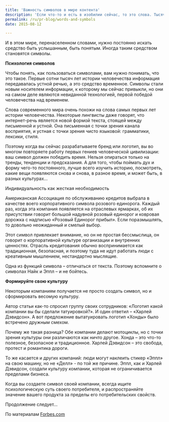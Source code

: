 ```yaml
---
title: 'Важность символов в мире контента'
description: 'Если что-то и есть в изобилии сейчас, то это слова. Тысячи постов в социальных сетях, электронных письмах, статьях… В 2011 году  Университет Южной Каролины провел исследование, показавшее что в среднем, в день на человека сваливается поток информации, эквивалентный 174 газетам.'
permalink: /ru/pr-blog/words-and-symbols
date: 2015-08-12

---
```


И в этом мире, перенаселенном словами, нужно постоянно искать средство быть услышанным, быть понятым. Иногда таким средством становятся символы.

<b>Психология символов</b>

Чтобы понять, как пользоваться символами, вам нужно понимать, что это такое. Первые сотни тысяч лет истории человечества информация передавалась устной речью, а это средство временное. Символы стали новым носителем информации, к которому мы сейчас привыкли, но они на самом деле являются невиданной технологией, первой победой человечества над временем.

Слова современного мира очень похожи на слова самых первых лет истории человечества. Некоторые лингвисты даже говорят, что интернет-речь является новой формой текста, стоящей между письменной и устной. Она письменная с точки зрения канала восприятия, и устная с точки зрения чисто языковой: грамматики, лексики, стиля.

Поэтому когда вы сейчас разрабатываете бренд или логотип, вы во многом повторяете работу первых гениев человеческой цивилизации: ваш символ должен победить время. Нельзя опираться только на тренды, тенденции и предсказания. А для того, чтобы поймать дух и форму чего-то постоянного, лучше всего изучить историю, посмотреть, какие вещи появляются снова и снова, в разное время, и может быть, в разных культурах…

Индивидуальность как жесткая необходимость

Американская Ассоциация по обслуживанию кредитов выбрала в качестве воего корпоративного символа розового единорога. Каждый раз, когда эта компания появляется на отраслевых ярмарках, об их присутствии говорит большой надувной розовый единорог и ковровая дорожка с надписью «Розовый Единорог прибыл». Если поразмышлять,  то довольно неожиданный и смелый выбор.

Этот символ привлекает внимание, но он не простая бессмыслица, он говорит о корпоративной культуре организации и внутренних ценностях. Отрасль кредитования обычно воспринимается как традиционная, безопасная, и поэтому туда не идут работать люди с креативным мышлением, нестандартно мыслящие.

Одна из функций символа – отличаться от текста. Поэтому вспомните о символах Найк и Эппл – и не бойтесь.

<b>Формируйте свою культуру</b>

Некоторым компаниям получается не просто создать символ, но и сформировать весомую культуру.

Автор статьи как-то спросил группу своих сотрудников: «Логотип какой компании вы бы сделали татуировкой?». И один ответил – «Харлей Дэвидсон». А вот предложение вытатуировать логотип «Хонды» было встречено дружным смехом.

Почему же такая разница? Обе компании делают мотоциклы, но с  точки зрения культуры они различаются как ничто другое.  Хонда – это что-то полезное, безопасное и традиционное. Харлей Дэвидсон – это свобода, протест и романтика дороги.

То же касается и других компаний: люди могут наклеить стикер «Эппл» на свою машину, но не «Делл» - по той же причине. Эппл, как и  Харлей Дэвидсон, создали культуру компании, которая не ограничивается пределами бизнеса.

Когда вы создаете символ своей компании, всегда ищите психологическую суть  своего потребителя, и распространяйте значение вашего продукта за  пределы его потребительских свойств.

Продолжение следует...

По материалам <a href="http://www.forbes.com/sites/theyec/2015/04/01/pink-unicorns-and-the-power-of-symbols-to-transform-your-business/3/">Forbes.com</a>

